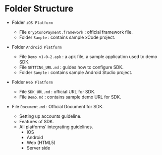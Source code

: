# Folder Structure

* Folder `iOS Platform`
    - File `KryptonoPayment.framework` : official framework file.
    - Folder `Sample` : contains sample xCode project.

* Folder `Android Platform`
    - File `Demo v1-0-2.apk` : a apk file, a sample application used to demo SDK.
    - File `SETTING_URL.md` : guides how to configure SDK.
    - Folder `Sample` : contains sample Android Studio project.

* Folder `Web Platform`
    - File `SDK_URL.md` : official URL for SDK.
    - File `Demo.md` : contains sample demo URL for SDK.

* File `Document.md` : Official Document for SDK.
    - Setting up accounts guideline.
    - Features of SDK.
    - All platforms' integrating guidelines.
        + iOS
        + Android
        + Web (HTML5)
        + Server side